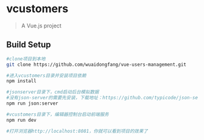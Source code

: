 # vcustomers
> A Vue.js project

## Build Setup

``` bash
#clone项目到本地
git clone https://github.com/wuaidongfang/vue-users-management.git

#进入vcustomers目录并安装项目依赖
npm install

#jsonserver目录下，cmd启动后台模拟数据
#没有json-server的需要先安装，下载地址：https://github.com/typicode/json-server#articles
npm run json:server

#vcustomers目录下，编辑器控制台启动前端服务
npm run dev

#打开浏览器http://localhost:8081，你就可以看到项目的效果了

